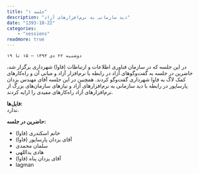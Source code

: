 ```yaml
---
title: "جلسه ۱"
description: "دید سازمانی به نرم‌افزارهای آزاد"
date: "1393-10-22"
categories:
    - "sessions"
readmore: true
---
```

    دوشنبه ۲۲ دی ۱۳۹۳ – ۱۵ تا ۱۹

در این جلسه که در سازمان فناوری اطلاعات و ارتباطات (فاوا) شهرداری برگزار شد،
حاضرین در جلسه به گفت‌وگوهای آزاد در رابطه با نرم‌افزار آزاد و مبانی آن و
راه‌کارهای کمک لاگ به فاوا شهرداری گفت‌وگو کردند. همچنین در این جلسه آقای
مهندس یزدان پارساپور در رابطه با دید سازمانی به نرم‌افزارهای آزاد و نیازهای
سازمان‌های بزرگ از نرم‌افزارهای آزاد راه‌‌کارهای مفیدی را ارایه کردند.

**فایل‌ها:**  
ندارد.

**حاضرین در جلسه:**

  * خانم اسکندری (فاوا)
  * آقای یزدان پارساپور (فاوا)
  * سلمان محمدی
  * هادی یداللهی
  * آقای یزدان پناه (فاوا)
  * lagman

